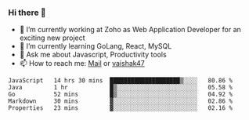 ### Hi there 👋

- 🔭 I’m currently working at Zoho as Web Application Developer for an exciting new project
- 🌱 I’m currently learning GoLang, React, MySQL
- 💬 Ask me about Javascript, Productivity tools 
- 📫 How to reach me: [Mail](mailto:kvaishak007@gmail.com) or [vaishak47](https://twitter.com/vaishak47)

<!--START_SECTION:waka-->
```text
JavaScript   14 hrs 30 mins  ████████████████████▒░░░░   80.86 % 
Java         1 hr            █▒░░░░░░░░░░░░░░░░░░░░░░░   05.58 % 
Go           52 mins         █▒░░░░░░░░░░░░░░░░░░░░░░░   04.92 % 
Markdown     30 mins         ▓░░░░░░░░░░░░░░░░░░░░░░░░   02.86 % 
Properties   23 mins         ▓░░░░░░░░░░░░░░░░░░░░░░░░   02.16 % 
```
<!--END_SECTION:waka-->
